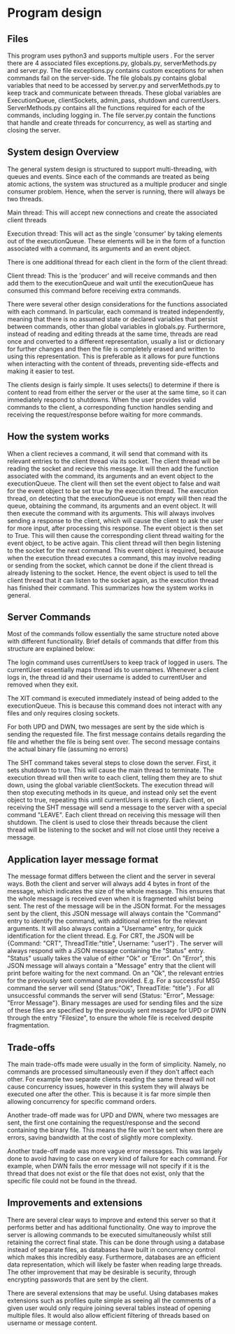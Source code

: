 
# Program design

## Files 
This program uses  python3  and  supports multiple users . For the server there are 4 associated files exceptions.py, globals.py, serverMethods.py and server.py. The file exceptions.py contains custom exceptions for when commands fail on the server-side. The file globals.py contains global variables that need to be accessed by server.py and serverMethods.py to keep track and communicate between threads. These global variables are ExecutionQueue, clientSockets, admin\_pass, shutdown and currentUsers. ServerMethods.py contains all the functions required for each of the commands, including logging in. The file server.py contain the functions that handle and create threads for concurrency, as well as starting and closing the server.

## System design Overview 

The general system design is structured to support multi-threading, with queues and events. Since each of the commands are treated as being atomic actions, the system was structured as a multiple producer and single consumer problem. Hence, when the server is running, there will always be two threads. 

Main thread:  This will accept new connections and create the associated client threads

Execution thread:  This will act as the single 'consumer' by taking elements out of the executionQueue. These elements will be in the form of a function associated with a command, its arguments and an event object.

There is one additional thread for each client in the form of the client thread: 

Client thread:  This is the 'producer' and will receive commands and then add them to the executionQueue and wait until the executionQueue has consumed this command before receiving extra commands. 

There were several other design considerations for the functions associated with each command. In particular, each command is treated independently, meaning that there is no assumed state or declared variables that persist between commands, other than global variables in globals.py. Furthermore, instead of reading and editing threads at the same time, threads are read once and converted to a different representation, usually a list or dictionary for further changes and then the file is completely erased and written to using this representation. This is preferable as it allows for pure functions when interacting with the content of threads, preventing side-effects and making it easier to test.

The clients design is fairly simple. It uses selects() to determine if there is content to read from either the server or the user at the same time, so it can immediately respond to shutdowns. When the user provides valid commands to the client, a corresponding function handles sending and receiving the request/response before waiting for more commands.

## How the system works 

When a client recieves a command, it will send that command with its relevant entries to the client thread via its socket. The client thread will be reading the socket and recieve this message. It will then add the function associated with the command, its arguments and an event object to the executionQueue. The client will then set the event object to false and wait for the event object to be set true by the execution thread. The execution thread, on detecting that the executionQueue is not empty will then read the queue, obtaining the command, its arguments and an event object. It will then execute the command with its arguments. This will always involves sending a response to the client, which will cause the client to ask the user for more input, after processing this response. The event object is then set to True. This will then cause the corresponding client thread waiting for the event object, to be active again. This client thread will then begin listening to the socket for the next command. This event object is required, because when the execution thread executes a command, this may involve reading or sending from the socket, which cannot be done if the client thread is already listening to the socket. Hence, the event object is used to tell the client thread that it can listen to the socket again, as the execution thread has finished their command. This summarizes how the system works in general.

## Server Commands

Most of the commands follow essentially the same structure noted above with different functionality. Brief details of commands that differ from this structure are explained below: 

The login command uses currentUsers to keep track of logged in users. The currentUser essentially maps thread ids to usernames. Whenever a client logs in, the thread id and their username is added to currentUser and removed when they exit. 

The XIT command is executed immediately instead of being added to the executionQueue. This is because this command does not interact with any files and only requires closing sockets. 

For both UPD and DWN, two messages are sent by the side which is sending the requested file. The first message contains details regarding the file and whether the file is being sent over. The second message contains the actual binary file (assuming no errors)

The SHT command takes several steps to close down the server. First, it sets shutdown to true. This will cause the main thread to terminate. The execution thread will then write to each client, telling them they are to shut down, using the global variable clientSockets. The execution thread will then stop executing methods in its queue, and instead only set the event object to true, repeating this until currentUsers is empty. Each client, on receiving the SHT message will send a message to the server with a special command "LEAVE". Each client thread on receiving this message will then shutdown. The client is used to close their threads because the client thread will be listening to the socket and will not close until they receive a message.

## Application layer message format 

The message format differs between the client and the server in several ways. Both the client and server will always add 4 bytes in front of the message, which indicates the size of the whole message. This ensures that the whole message is received even when it is fragmented whilst being sent. The rest of the message will be in the JSON format. For the messages sent by the client, this JSON message will always contain the "Command" entry to identify the command, with additional entries for the relevant arguments. It will also always contain a "Username" entry, for quick identification for the client thread. E.g. For CRT, the JSON will be {Command: "CRT", ThreadTitle:"title", Username: "user1"} . The server will always respond with a JSON message containing the "Status" entry. "Status" usually takes the value of either "Ok" or "Error". On "Error", this JSON message will always contain a "Message" entry that the client will print before waiting for the next command. On an "Ok", the relevant entries for the previously sent command are provided. E.g. For a successful MSG command the server will send {Status:"OK", ThreadTitle: "title"} . For all unsuccessful commands the server will send {Status: "Error", Message: "Error Message"}. Binary messages are used for sending files and the size of these files are specified by the previously sent message for UPD or DWN through the entry "Filesize", to ensure the whole file is received despite fragmentation.

## Trade-offs 

The main trade-offs made were usually in the form of simplicity. Namely, no commands are processed simultaneously even if they don't affect each other. For example two separate clients reading the same thread will not cause concurrency issues, however in this system they will always be executed one after the other. This is because it is far more simple then allowing concurrency for specific command orders. 

Another trade-off made was for UPD and DWN, where two messages are sent, the first one containing the request/response and the second containing the binary file. This means the file won't be sent when there are errors, saving bandwidth at the cost of slightly more complexity. 

Another trade-off made was more vague error messages. This was largely done to avoid having to case on every kind of failure for each command. For example, when DWN fails the error message will not specify if it is the thread that does not exist or the file that does not exist, only that the specific file could not be found in the thread. 

## Improvements and extensions 

There are several clear ways to improve and extend this server so that it performs better and has additional functionality. One way to improve the server is allowing commands to be executed simultaneously whilst still retaining the correct final state. This can be done through using a database instead of separate files, as databases have built in concurrency control which makes this incredibly easy. Furthermore, databases are an efficient data representation, which will likely be faster when reading large threads. The other improvement that may be desirable is security, through encrypting passwords that are sent by the client. 

There are several extensions that may be useful. Using databases makes extensions such as profiles quite simple as seeing all the comments of a given user would only require joining several tables instead of opening multiple files. It would also allow efficient filtering of threads based on username or message content.
